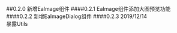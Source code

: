 ##0.2.0
新增EaImage组件
####0.2.1
EaImage组件添加大图预览功能
####0.2.2
新增EaImageDialog组件
####0.2.3 
2019/12/14  
暴露Utils